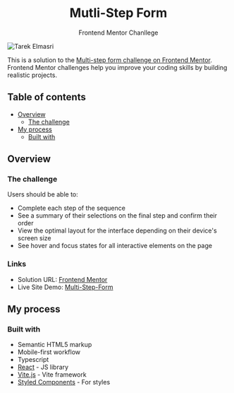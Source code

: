 <h1 align="center">Mutli-Step Form</h1>
<p align="center">Frontend Mentor Chanllege<p>

<img src="https://res.cloudinary.com/dz209s6jk/image/upload/f_auto,q_auto,w_700/Challenges/rpukzb7s5qrktafsam6s.jpg" alt="Tarek Elmasri">

This is a solution to the [Multi-step form challenge on Frontend Mentor](https://www.frontendmentor.io/challenges/multistep-form-YVAnSdqQBJ). Frontend Mentor challenges help you improve your coding skills by building realistic projects.

## Table of contents

- [Overview](#overview)
  - [The challenge](#the-challenge)
- [My process](#my-process)
  - [Built with](#built-with)

## Overview

### The challenge

Users should be able to:

- Complete each step of the sequence
- See a summary of their selections on the final step and confirm their order
- View the optimal layout for the interface depending on their device's screen size
- See hover and focus states for all interactive elements on the page

### Links

- Solution URL: [Frontend Mentor](https://www.frontendmentor.io/solutions/multistep-form-EK2BrPfDzf)
- Live Site Demo: [Multi-Step-Form](https://multi-step-form-iota-six.vercel.app/)

## My process

### Built with

- Semantic HTML5 markup
- Mobile-first workflow
- Typescript
- [React](https://reactjs.org/) - JS library
- [Vite.js](https://vitejs.dev/) - Vite framework
- [Styled Components](https://styled-components.com/) - For styles
